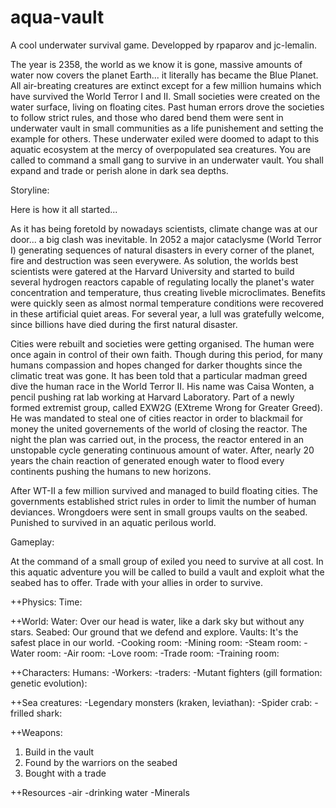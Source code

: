# aqua-vault
A cool underwater survival game.
Developped by rpaparov and jc-lemalin.

The year is 2358, the world as we know it is gone, massive amounts of water now covers
the planet Earth... it literally has became the Blue Planet. All air-breating creatures
are extinct except for a few million humains which have survived the World
Terror I and II. Small societies were created on the water surface, living on
floating cites. Past human errors drove the societies to follow strict rules, and those
who dared bend them were sent in underwater vault in small communities as a 
life punishement and setting the example for others. These underwater exiled were 
doomed to adapt to this aquatic ecosystem at the mercy of overpopulated sea creatures.
You are called to command a small gang to survive in an underwater vault.
You shall expand and trade or perish alone in dark sea depths.

Storyline:

Here is how it all started...

As it has being foretold by nowadays scientists, climate change was at our door... a big
clash was inevitable. In 2052 a major cataclysme (World Terror I) generating sequences of
natural disasters in every corner of the planet, fire and destruction was seen everywere.
As solution, the worlds best scientists were gatered at the Harvard University and 
started to build several hydrogen reactors capable of regulating locally the planet's 
water concentration and temperature, thus creating liveble microclimates. 
Benefits were quickly seen as almost normal temperature conditions were recovered in 
these artificial quiet areas. For several year, a lull was gratefully welcome, since 
billions have died during the first natural disaster.

Cities were rebuilt and societies were getting organised. The human were once 
again in control of their own faith. Though during this period, for many humans 
compassion and hopes changed for darker thoughts since the climatic treat was gone. 
It has been told that a particular madman greed dive the human race in the World 
Terror II. His name was Caisa Wonten, a pencil pushing rat lab working at Harvard
Laboratory. Part of a newly formed extremist group, called EXW2G (EXtreme Wrong for
Greater Greed). He was mandated to steal one of cities reactor in order to blackmail
for money the united governements of the world of closing the reactor. The night the 
plan was carried out, in the process, the reactor entered in an unstopable cycle 
generating continuous amount of water. After, nearly 20 years the chain reaction of 
generated enough water to flood every continents pushing the humans to new horizons.

After WT-II a few million survived and managed to build floating cities. The governments
established strict rules in order to limit the number of human deviances. Wrongdoers 
were sent in small groups vaults on the seabed. Punished to survived in an aquatic 
perilous world.


Gameplay:

At the command of a small group of exiled you need to survive at all cost. In this
aquatic adventure you will be called to build a vault and exploit what the seabed has to
offer. Trade with your allies in order to survive.


++Physics:
Time:

++World:
Water: Over our head is water, like a dark sky but without any stars.
Seabed: Our ground that we defend and explore.
Vaults: It's the safest place in our world.
-Cooking room:
-Mining room:
-Steam room:
-Water room:
-Air room:
-Love room:
-Trade room:
-Training room:


++Characters:
Humans:
-Workers:
-traders:
-Mutant fighters (gill formation: genetic evolution):


++Sea creatures:
-Legendary monsters (kraken, leviathan):
-Spider crab:
-frilled shark:


++Weapons:
1) Build in the vault
2) Found by the warriors on the seabed
3) Bought with a trade


++Resources
-air
-drinking water
-Minerals

